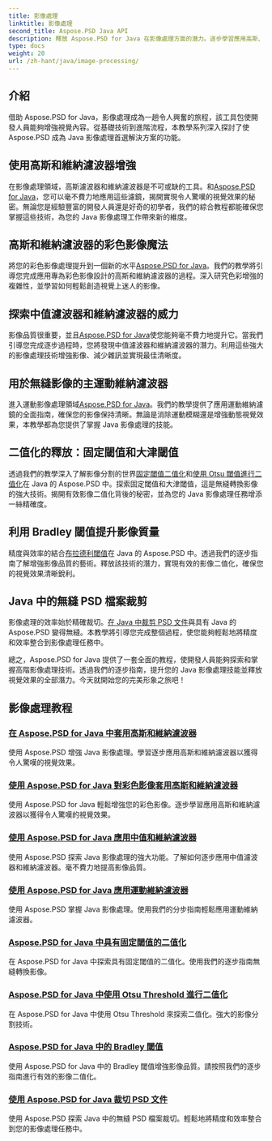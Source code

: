 ```yaml
---
title: 影像處理
linktitle: 影像處理
second_title: Aspose.PSD Java API
description: 釋放 Aspose.PSD for Java 在影像處理方面的潛力。逐步學習應用高斯、維納、中位數和運動維納濾波器。
type: docs
weight: 20
url: /zh-hant/java/image-processing/
---
```

## 介紹

借助 Aspose.PSD for Java，影像處理成為一趟令人興奮的旅程，該工具包使開發人員能夠增強視覺內容。從基礎技術到進階流程，本教學系列深入探討了使 Aspose.PSD 成為 Java 影像處理首選解決方案的功能。

## 使用高斯和維納濾波器增強

在影像處理領域，高斯濾波器和維納濾波器是不可或缺的工具。和[Aspose.PSD for Java](./apply-gaussian-wiener-filters/)，您可以毫不費力地應用這些濾鏡，揭開實現令人驚嘆的視覺效果的秘密。無論您是經驗豐富的開發人員還是好奇的初學者，我們的綜合教程都能確保您掌握這些技術，為您的 Java 影像處理工作帶來新的維度。

## 高斯和維納濾波器的彩色影像魔法

將您的彩色影像處理提升到一個新的水平[Aspose.PSD for Java](./apply-gaussian-wiener-filters-color-image/)。我們的教學將引導您完成應用專為彩色影像設計的高斯和維納濾波器的過程。深入研究色彩增強的複雜性，並學習如何輕鬆創造視覺上迷人的影像。

## 探索中值濾波器和維納濾波器的威力

影像品質很重要，並且[Aspose.PSD for Java](./apply-median-wiener-filters/)使您能夠毫不費力地提升它。當我們引導您完成逐步過程時，您將發現中值濾波器和維納濾波器的潛力。利用這些強大的影像處理技術增強影像、減少雜訊並實現最佳清晰度。

## 用於無縫影像的主運動維納濾波器

進入運動影像處理領域[Aspose.PSD for Java](./apply-motion-wiener-filters/)。我們的教學提供了應用運動維納濾鏡的全面指南，確保您的影像保持清晰。無論是消除運動模糊還是增強動態視覺效果，本教學都為您提供了掌握 Java 影像處理的技能。

## 二值化的釋放：固定閾值和大津閾值

透過我們的教學深入了解影像分割的世界[固定閾值二值化](./binarization-fixed-threshold/)和[使用 Otsu 閾值進行二值化](./binarization-otsu-threshold/)在 Java 的 Aspose.PSD 中。探索固定閾值和大津閾值，這是無縫轉換影像的強大技術。揭開有效影像二值化背後的秘密，並為您的 Java 影像處理任務增添一絲精確度。

## 利用 Bradley 閾值提升影像質量

精度與效率的結合[布拉德利閾值](./bradley-thresholding/)在 Java 的 Aspose.PSD 中。透過我們的逐步指南了解增強影像品質的藝術。釋放該技術的潛力，實現有效的影像二值化，確保您的視覺效果清晰銳利。

## Java 中的無縫 PSD 檔案裁剪

影像處理的效率始於精確裁切。[在 Java 中裁剪 PSD 文件](./crop-psd-file/)與具有 Java 的 Aspose.PSD 變得無縫。本教學將引導您完成整個過程，使您能夠輕鬆地將精度和效率整合到影像處理任務中。

總之，Aspose.PSD for Java 提供了一套全面的教程，使開發人員能夠探索和掌握高階影像處理技術。透過我們的逐步指南，提升您的 Java 影像處理技能並釋放視覺效果的全部潛力。今天就開始您的完美形象之旅吧！
## 影像處理教程
### [在 Aspose.PSD for Java 中套用高斯和維納濾波器](./apply-gaussian-wiener-filters/)
使用 Aspose.PSD 增強 Java 影像處理。學習逐步應用高斯和維納濾波器以獲得令人驚嘆的視覺效果。
### [使用 Aspose.PSD for Java 對彩色影像套用高斯和維納濾波器](./apply-gaussian-wiener-filters-color-image/)
使用 Aspose.PSD for Java 輕鬆增強您的彩色影像。逐步學習應用高斯和維納濾波器以獲得令人驚嘆的視覺效果。
### [使用 Aspose.PSD for Java 應用中值和維納濾波器](./apply-median-wiener-filters/)
使用 Aspose.PSD 探索 Java 影像處理的強大功能。了解如何逐步應用中值濾波器和維納濾波器。毫不費力地提高影像品質。
### [使用 Aspose.PSD for Java 應用運動維納濾波器](./apply-motion-wiener-filters/)
使用 Aspose.PSD 掌握 Java 影像處理。使用我們的分步指南輕鬆應用運動維納濾波器。
### [Aspose.PSD for Java 中具有固定閾值的二值化](./binarization-fixed-threshold/)
在 Aspose.PSD for Java 中探索具有固定閾值的二值化。使用我們的逐步指南無縫轉換影像。
### [Aspose.PSD for Java 中使用 Otsu Threshold 進行二值化](./binarization-otsu-threshold/)
在 Aspose.PSD for Java 中使用 Otsu Threshold 來探索二值化。強大的影像分割技術。
### [Aspose.PSD for Java 中的 Bradley 閾值](./bradley-thresholding/)
使用 Aspose.PSD for Java 中的 Bradley 閾值增強影像品質。請按照我們的逐步指南進行有效的影像二值化。
### [使用 Aspose.PSD for Java 裁切 PSD 文件](./crop-psd-file/)
使用 Aspose.PSD 探索 Java 中的無縫 PSD 檔案裁切。輕鬆地將精度和效率整合到您的影像處理任務中。